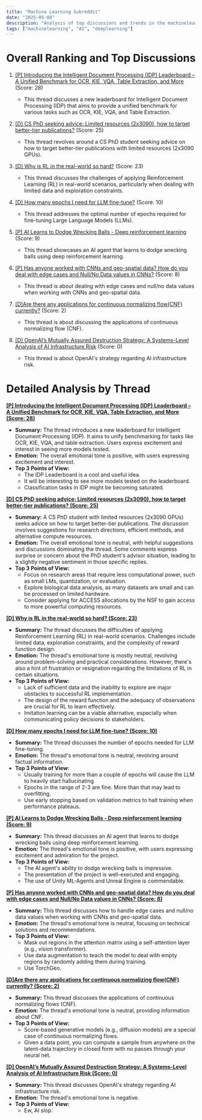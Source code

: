 ```yaml
---
title: "Machine Learning Subreddit"
date: "2025-05-08"
description: "Analysis of top discussions and trends in the machinelearning subreddit"
tags: ["machinelearning", "AI", "deeplearning"]
---
```


# Overall Ranking and Top Discussions
1. [[P] Introducing the Intelligent Document Processing (IDP) Leaderboard – A Unified Benchmark for OCR, KIE, VQA, Table Extraction, and More](https://www.reddit.com/r/MachineLearning/comments/1khpwl3/p_introducing_the_intelligent_document_processing/) (Score: 28)
    * This thread discusses a new leaderboard for Intelligent Document Processing (IDP) that aims to provide a unified benchmark for various tasks such as OCR, KIE, VQA, and Table Extraction.

2. [[D]  CS PhD seeking advice: Limited resources (2x3090), how to target better-tier publications?](https://www.reddit.com/r/MachineLearning/comments/1khhzp3/d_cs_phd_seeking_advice_limited_resources_2x3090/) (Score: 25)
    * This thread revolves around a CS PhD student seeking advice on how to target better-tier publications with limited resources (2x3090 GPUs).

3. [[D] Why is RL in the real-world so hard?](https://www.reddit.com/r/MachineLearning/comments/1khxhz1/d_why_is_rl_in_the_realworld_so_hard/) (Score: 23)
    *  This thread discusses the challenges of applying Reinforcement Learning (RL) in real-world scenarios, particularly when dealing with limited data and exploration constraints.

4. [[D] How many epochs I need for LLM fine-tune?](https://www.reddit.com/r/MachineLearning/comments/1khjfgb/d_how_many_epochs_i_need_for_llm_finetune/) (Score: 10)
    * This thread addresses the optimal number of epochs required for fine-tuning Large Language Models (LLMs).

5. [[P] AI Learns to Dodge Wrecking Balls - Deep reinforcement learning](https://www.reddit.com/r/MachineLearning/comments/1khoyjc/p_ai_learns_to_dodge_wrecking_balls_deep/) (Score: 9)
    * This thread showcases an AI agent that learns to dodge wrecking balls using deep reinforcement learning.

6.  [[P] Has anyone worked with CNNs and geo-spatial data? How do you deal with edge cases and Null/No Data values in CNNs?](https://www.reddit.com/r/MachineLearning/comments/1khqac8/p_has_anyone_worked_with_cnns_and_geospatial_data/) (Score: 8)
    * This thread is about dealing with edge cases and null/no data values when working with CNNs and geo-spatial data.

7.  [[D]Are there any applications for continuous normalizing flow(CNF) currently?](https://www.reddit.com/r/MachineLearning/comments/1khjmhj/dare_there_any_applications_for_continuous/) (Score: 2)
    *  This thread is about discussing the applications of continuous normalizing flow (CNF).

8. [[D] OpenAI’s Mutually Assured Destruction Strategy: A Systems-Level Analysis of AI Infrastructure Risk](https://www.reddit.com/r/MachineLearning/comments/1khbp80/d_openais_mutually_assured_destruction_strategy_a/) (Score: 0)
    *  This thread is about OpenAI's strategy regarding AI infrastructure risk.

# Detailed Analysis by Thread
**[ [P] Introducing the Intelligent Document Processing (IDP) Leaderboard – A Unified Benchmark for OCR, KIE, VQA, Table Extraction, and More (Score: 28)](https://www.reddit.com/r/MachineLearning/comments/1khpwl3/p_introducing_the_intelligent_document_processing/)**
*   **Summary:** The thread introduces a new leaderboard for Intelligent Document Processing (IDP). It aims to unify benchmarking for tasks like OCR, KIE, VQA, and table extraction. Users express excitement and interest in seeing more models tested.
*   **Emotion:** The overall emotional tone is positive, with users expressing excitement and interest.
*   **Top 3 Points of View:**
    *   The IDP Leaderboard is a cool and useful idea.
    *   It will be interesting to see more models tested on the leaderboard.
    *   Classification tasks in IDP might be becoming saturated.

**[[D]  CS PhD seeking advice: Limited resources (2x3090), how to target better-tier publications? (Score: 25)](https://www.reddit.com/r/MachineLearning/comments/1khhzp3/d_cs_phd_seeking_advice_limited_resources_2x3090/)**
*   **Summary:** A CS PhD student with limited resources (2x3090 GPUs) seeks advice on how to target better-tier publications. The discussion involves suggestions for research directions, efficient methods, and alternative compute resources.
*   **Emotion:** The overall emotional tone is neutral, with helpful suggestions and discussions dominating the thread. Some comments express surprise or concern about the PhD student's advisor situation, leading to a slightly negative sentiment in those specific replies.
*   **Top 3 Points of View:**
    *   Focus on research areas that require less computational power, such as small LMs, quantization, or evaluation.
    *   Explore biological data analysis, as many datasets are small and can be processed on limited hardware.
    *   Consider applying for ACCESS allocations by the NSF to gain access to more powerful computing resources.

**[[D] Why is RL in the real-world so hard? (Score: 23)](https://www.reddit.com/r/MachineLearning/comments/1khxhz1/d_why_is_rl_in_the_realworld_so_hard/)**
*   **Summary:** The thread discusses the difficulties of applying Reinforcement Learning (RL) in real-world scenarios. Challenges include limited data, exploration constraints, and the complexity of reward function design.
*   **Emotion:** The thread's emotional tone is mostly neutral, revolving around problem-solving and practical considerations. However, there's also a hint of frustration or resignation regarding the limitations of RL in certain situations.
*   **Top 3 Points of View:**
    *   Lack of sufficient data and the inability to explore are major obstacles to successful RL implementation.
    *   The design of the reward function and the adequacy of observations are crucial for RL to learn effectively.
    *   Imitation learning can be a viable alternative, especially when communicating policy decisions to stakeholders.

**[[D] How many epochs I need for LLM fine-tune? (Score: 10)](https://www.reddit.com/r/MachineLearning/comments/1khjfgb/d_how_many_epochs_i_need_for_llm_finetune/)**
*   **Summary:** The thread discusses the number of epochs needed for LLM fine-tuning.
*   **Emotion:** The thread's emotional tone is neutral, revolving around factual information.
*   **Top 3 Points of View:**
    *   Usually training for more than a couple of epochs will cause the LLM to heavily start hallucinating
    *   Epochs in the range of 2-3 are fine. More than that may lead to overfitting.
    *   Use early stopping based on validation metrics to halt training when performance plateaus.

**[[P] AI Learns to Dodge Wrecking Balls - Deep reinforcement learning (Score: 9)](https://www.reddit.com/r/MachineLearning/comments/1khoyjc/p_ai_learns_to_dodge_wrecking_balls_deep/)**
*   **Summary:** This thread discusses an AI agent that learns to dodge wrecking balls using deep reinforcement learning.
*   **Emotion:** The thread's emotional tone is positive, with users expressing excitement and admiration for the project.
*   **Top 3 Points of View:**
    *   The AI agent's ability to dodge wrecking balls is impressive.
    *   The presentation of the project is well-executed and engaging.
    *   The use of Unity ML-Agents and Unreal Engine is commendable.

**[[P] Has anyone worked with CNNs and geo-spatial data? How do you deal with edge cases and Null/No Data values in CNNs? (Score: 8)](https://www.reddit.com/r/MachineLearning/comments/1khqac8/p_has_anyone_worked_with_cnns_and_geospatial_data/)**
*   **Summary:** This thread discusses how to handle edge cases and null/no data values when working with CNNs and geo-spatial data.
*   **Emotion:** The thread's emotional tone is neutral, focusing on technical solutions and recommendations.
*   **Top 3 Points of View:**
    *   Mask out regions in the attention matrix using a self-attention layer (e.g., vision transformer).
    *   Use data augmentation to teach the model to deal with empty regions by randomly adding them during training.
    *   Use TorchGeo.

**[[D]Are there any applications for continuous normalizing flow(CNF) currently? (Score: 2)](https://www.reddit.com/r/MachineLearning/comments/1khjmhj/dare_there_any_applications_for_continuous/)**
*   **Summary:** This thread discusses the applications of continuous normalizing flows (CNF).
*   **Emotion:** The thread's emotional tone is neutral, providing information about CNF.
*   **Top 3 Points of View:**
    *   Score-based generative models (e.g., diffusion models) are a special case of continuous normalizing flows.
    *   Given a data point, you can compute a sample from anywhere on the latent-data trajectory in closed form with no passes through your neural net.

**[[D] OpenAI’s Mutually Assured Destruction Strategy: A Systems-Level Analysis of AI Infrastructure Risk (Score: 0)](https://www.reddit.com/r/MachineLearning/comments/1khbp80/d_openais_mutually_assured_destruction_strategy_a/)**
*   **Summary:** This thread discusses OpenAI's strategy regarding AI infrastructure risk.
*   **Emotion:** The thread's emotional tone is negative.
*   **Top 3 Points of View:**
    *   Ew, AI slop.
